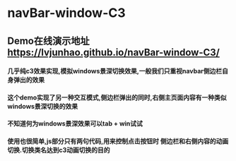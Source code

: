 # navBar-window-C3
## Demo在线演示地址 https://lvjunhao.github.io/navBar-window-C3/
#### 几乎纯c3效果实现,模拟windows景深切换效果,一般我们只重视navbar侧边栏自身弹出的效果
#### 这个demo实现了另一种交互模式,侧边栏弹出的同时,右侧主页面内容有一种类似windows景深切换的效果
#### 不知道何为windows景深效果可以tab + win试试
#### 使用也很简单,js部分只有两句代码,用来控制点击按钮时 侧边栏和右侧内容的动画切换.切换类名达到c3动画切换的目的
